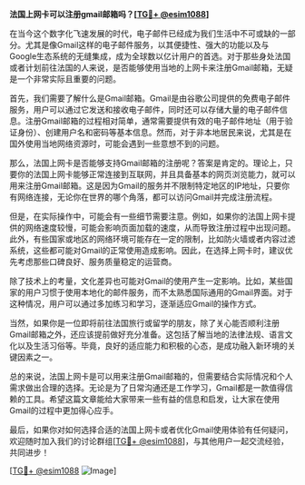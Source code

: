 **法国上网卡可以注册gmail邮箱吗？[[TG💪+ @esim1088](https://t.me/s/esim1088)]**

在当今这个数字化飞速发展的时代，电子邮件已经成为我们生活中不可或缺的一部分。尤其是像Gmail这样的电子邮件服务，以其便捷性、强大的功能以及与Google生态系统的无缝集成，成为全球数以亿计用户的首选。对于那些身处法国或者计划前往法国的人来说，是否能够使用当地的上网卡来注册Gmail邮箱，无疑是一个非常实际且重要的问题。

首先，我们需要了解什么是Gmail邮箱。Gmail是由谷歌公司提供的免费电子邮件服务，用户可以通过它发送和接收电子邮件，同时还可以存储大量的电子邮件信息。注册Gmail邮箱的过程相对简单，通常需要提供有效的电子邮件地址（用于验证身份）、创建用户名和密码等基本信息。然而，对于非本地居民来说，尤其是在国外使用当地网络资源时，可能会遇到一些意想不到的问题。

那么，法国上网卡是否能够支持Gmail邮箱的注册呢？答案是肯定的。理论上，只要你的法国上网卡能够正常连接到互联网，并且具备基本的网页浏览能力，就可以用来注册Gmail邮箱。这是因为Gmail的服务并不限制特定地区的IP地址，只要你有网络连接，无论你在世界的哪个角落，都可以访问Gmail并完成注册流程。

但是，在实际操作中，可能会有一些细节需要注意。例如，如果你的法国上网卡提供的网络速度较慢，可能会影响页面加载的速度，从而导致注册过程中出现问题。此外，有些国家或地区的网络环境可能存在一定的限制，比如防火墙或者内容过滤系统，这些都可能对Gmail的正常使用造成影响。因此，在选择上网卡时，建议优先考虑那些口碑良好、服务质量稳定的运营商。

除了技术上的考量，文化差异也可能对Gmail的使用产生一定影响。比如，某些国家的用户习惯于使用本地化的邮件服务，而不太熟悉国际通用的Gmail界面。对于这种情况，用户可以通过多加练习和学习，逐渐适应Gmail的操作方式。

当然，如果你是一位即将前往法国旅行或留学的朋友，除了关心能否顺利注册Gmail邮箱之外，还应该提前做好充分准备。这包括了解当地的法律法规、语言文化以及生活习俗等。毕竟，良好的适应能力和积极的心态，是成功融入新环境的关键因素之一。

总的来说，法国上网卡是可以用来注册Gmail邮箱的，但需要结合实际情况和个人需求做出合理的选择。无论是为了日常沟通还是工作学习，Gmail都是一款值得信赖的工具。希望这篇文章能给大家带来一些有益的信息和启发，让大家在使用Gmail的过程中更加得心应手。

最后，如果你对如何选择合适的法国上网卡或者优化Gmail使用体验有任何疑问，欢迎随时加入我们的讨论群组[[TG💪+ @esim1088](https://t.me/s/esim1088)]，与其他用户一起交流经验，共同进步！

[[TG💪+ @esim1088](https://t.me/s/esim1088) ![Image](https://i.postimg.cc/4NQfJmqS/Snipaste-2025-05-13-00-14-12.png)]